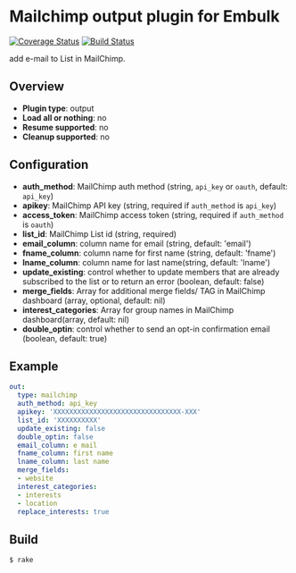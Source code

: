 # Mailchimp output plugin for Embulk
[![Coverage Status](https://coveralls.io/repos/treasure-data/embulk-output-mailchimp/badge.svg?branch=master&service=github)](https://coveralls.io/github/treasure-data/embulk-output-mailchimp?branch=master)
[![Build Status](https://travis-ci.org/treasure-data/embulk-output-mailchimp.svg)](https://travis-ci.org/treasure-data/embulk-output-mailchimp?branch=master)

add e-mail to List in MailChimp.

## Overview

* **Plugin type**: output
* **Load all or nothing**: no
* **Resume supported**: no
* **Cleanup supported**: no

## Configuration

- **auth_method**: MailChimp auth method (string, `api_key` or `oauth`, default: `api_key`)
- **apikey**: MailChimp API key (string, required if `auth_method` is `api_key`)
- **access_token**: MailChimp access token (string, required if `auth_method` is `oauth`)
- **list_id**: MailChimp List id (string, required)
- **email_column**: column name for email (string, default: 'email')
- **fname_column**: column name for first name (string, default: 'fname')
- **lname_column**: column name for last name(string, default: 'lname')
- **update_existing**: control whether to update members that are already subscribed to the list or to return an error (boolean, default: false)
- **merge_fields**: Array for additional merge fields/ TAG in MailChimp dashboard (array, optional, default: nil)
- **interest_categories**: Array for group names in MailChimp dashboard(array, default: nil)
- **double_optin**: control whether to send an opt-in confirmation email (boolean, default: true)

## Example

```yaml
out:
  type: mailchimp
  auth_method: api_key
  apikey: 'XXXXXXXXXXXXXXXXXXXXXXXXXXXXXXXX-XXX'
  list_id: 'XXXXXXXXXX'
  update_existing: false
  double_optin: false
  email_column: e mail
  fname_column: first name
  lname_column: last name
  merge_fields:
  - website
  interest_categories:
  - interests
  - location
  replace_interests: true
```

## Build

```
$ rake
```
